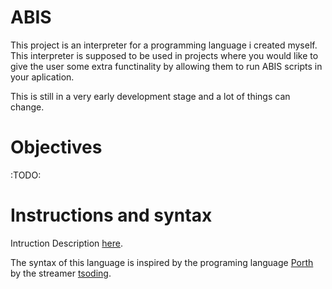 ABIS
====
This project is an interpreter for a programming language i created myself.
This interpreter is supposed to be used in projects where you would like to 
give the user some extra functinality by allowing them to run ABIS scripts in your aplication.

This is still in a very early development stage and a lot of things can change.

# Objectives
:TODO:

# Instructions and syntax
Intruction Description [here]().

The syntax of this language is inspired by the programing language [Porth](https://gitlab.com/tsoding/porth) by the streamer [tsoding](https://www.twitch.tv/tsoding).
